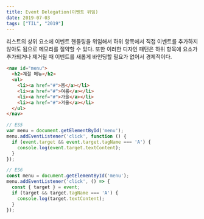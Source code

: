 ```yaml
---
title: Event Delegation(이벤트 위임)
date: 2019-07-03
tags: ["TIL", "2019"]
---
```


리스트의 상위 요소에 이벤트 핸들링을 위임해서 하위 항목에서 직접 이벤트를 추가하지 않아도 됨으로 메모리를 절약할 수 있다. 또한 이러한 디자인 패턴은 하위 항목에 요소가 추가되거나 제거될 때 이벤트를 새롭게 바인딩할 필요가 없어서 경제적이다.

```html
<nav id="menu">
  <h2>계절 메뉴</h2>
  <ul>
    <li><a href="#">봄</a></li>
    <li><a href="#">여름</a></li>
    <li><a href="#">가을</a></li>
    <li><a href="#">겨울</a></li>
  </ul>
</nav>
```

```javascript
// ES5
var menu = document.getElementById('menu');
menu.addEventListener('click', function () {
  if (event.target && event.target.tagName === 'A') {
    console.log(event.target.textContent);
  }
});

// ES6
const menu = document.getElementById('menu');
menu.addEventListener('click', () => {
  const { target } = event;
  if (target && target.tagName === 'A') {
    console.log(target.textContent);
  }
});
```
